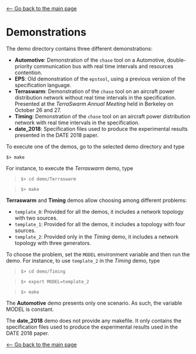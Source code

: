 [<-- Go back to the main page][HOME]

# Demonstrations

The demo directory contains three different demonstrations:

- **Automotive**: Demonstration of the `chase` tool on a Automotive, double-priority communication bus with real time intervals and resources contention.
- **EPS**: Old demonstration of the `epstool`, using a previous version of the specification language.
- **Terraswarm**: Demonstration of the `chase` tool on an aircraft power distribution network without real time intervals in the specification. Presented at the *TerraSwarm Annual Meeting* held in Berkeley on October 26 and 27.
- **Timing**: Demonstration of the `chase` tool on an aircraft power distribution network with real time intervals in the specification.
- **date_2018**: Specification files used to produce the experimental results presented in the DATE 2018 paper.

To execute one of the demos, go to the selected demo directory and type

`$> make`

For instance, to execute the *Terraswarm* demo, type

> `$> cd demo/Terraswarm`

> `$> make`

**Terraswarm** and **Timing** demos allow choosing among different problems:

- `template_0`: Provided for all the demos, it includes a network topology with two sources.
- `template_1`: Provided for all the demos, it includes a topology with four sources.
- `template_2`: Provided only in the *Timing* demo, it includes a network topology with three generators.

To choose the problem, set the `MODEL` environment variable and then run the demo. For instance, to use `template_2` in the *Timing* demo, type

> `$> cd demo/Timing`

> `$> export MODEL=template_2`

> `$> make`

The **Automotive** demo presents only one scenario. As such, the variable MODEL is constant.


The **date_2018** demo does not provide any makefile. It only contains the specification files used to produce the experimental results used in the DATE 2018 paper.


[<-- Go back to the main page][HOME]

[HOME]: ../../README.md
